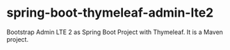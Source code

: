 # spring-boot-thymeleaf-admin-lte2
Bootstrap Admin LTE 2 as Spring Boot Project with Thymeleaf.
It is a Maven project.
